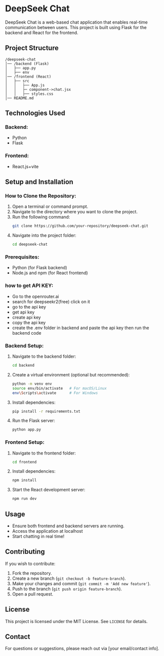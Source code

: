 # DeepSeek Chat

DeepSeek Chat is a web-based chat application that enables real-time communication between users. This project is built using Flask for the backend and React for the frontend.

## Project Structure
```
/deepseek-chat
│── /backend (Flask)
│   ├── app.py
│   ├── env 
│── /frontend (React)
│   ├── src
│   │   ├── App.js
│   │   ├─ component->chat.jsx  
│   │   ├── styles.css
│── README.md
```

## Technologies Used
### Backend:
- Python
- Flask


### Frontend:
- React.js+vite

## Setup and Installation

### How to Clone the Repository:
1. Open a terminal or command prompt.
2. Navigate to the directory where you want to clone the project.
3. Run the following command:
   ```sh
   git clone https://github.com/your-repository/deepseek-chat.git
   ```
4. Navigate into the project folder:
   ```sh
   cd deepseek-chat
   ```

### Prerequisites:
- Python (for Flask backend)
- Node.js and npm (for React frontend)

### how to get API KEY:
- Go to the openrouter.ai
- search for deepseekr2(free) click on it
- go to the api key
- get api key
- create api key 
- copy the api key 
- create the .env folder in backend and paste the api key then run the backend code

### Backend Setup:
1. Navigate to the backend folder:
   ```sh
   cd backend
   ```
2. Create a virtual environment (optional but recommended):
   ```sh
   python -m venv env
   source env/bin/activate   # For macOS/Linux
   env\Scripts\activate      # For Windows
   ```
3. Install dependencies:
   ```sh
   pip install -r requirements.txt
   ```

4. Run the Flask server:
   ```sh
   python app.py
   ```

### Frontend Setup:
1. Navigate to the frontend folder:
   ```sh
   cd frontend
   ```
2. Install dependencies:
   ```sh
   npm install
   ```
3. Start the React development server:
   ```sh
   npm run dev
   ```

## Usage
- Ensure both frontend and backend servers are running.
- Access the application at localhost
- Start chatting in real time!

## Contributing
If you wish to contribute:
1. Fork the repository.
2. Create a new branch (`git checkout -b feature-branch`).
3. Make your changes and commit (`git commit -m 'Add new feature'`).
4. Push to the branch (`git push origin feature-branch`).
5. Open a pull request.

## License
This project is licensed under the MIT License. See `LICENSE` for details.

## Contact
For questions or suggestions, please reach out via [your email/contact info].

